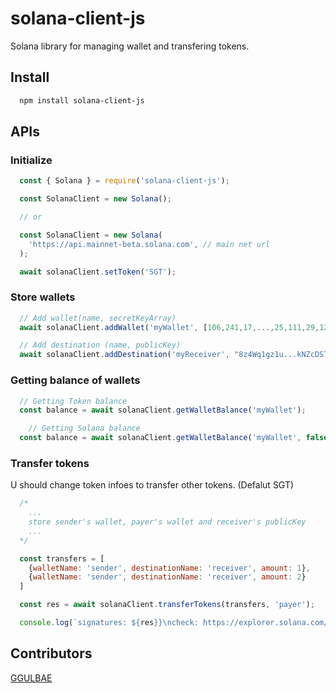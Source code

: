 # solana-client-js

Solana library for managing wallet and transfering tokens.

## Install

```bash
  npm install solana-client-js
```

## APIs

### Initialize

```javascript
  const { Solana } = require('solana-client-js');

  const SolanaClient = new Solana();

  // or 

  const SolanaClient = new Solana(
    'https://api.mainnet-beta.solana.com', // main net url
  );

  await solanaClient.setToken('SGT');
```

### Store wallets

``` javascript
  // Add wallet(name, secretKeyArray)
  await solanaClient.addWallet('myWallet', [106,241,17,...,25,111,29,121,118]);

  // Add destination (name, publicKey)
  await solanaClient.addDestination('myReceiver', "8z4Wq1gz1u...kNZcDS77KLq");
```

### Getting balance of wallets

```javascript
  // Getting Token balance
  const balance = await solanaClient.getWalletBalance('myWallet');

    // Getting Solana balance
  const balance = await solanaClient.getWalletBalance('myWallet', false);
```

### Transfer tokens

  U should change token infoes to transfer other tokens. (Defalut SGT)

``` javascript
  /*
    ...
    store sender's wallet, payer's wallet and receiver's publicKey
    ...
  */

  const transfers = [
    {walletName: 'sender', destinationName: 'receiver', amount: 1},
    {walletName: 'sender', destinationName: 'receiver', amount: 2}
  ]

  const res = await solanaClient.transferTokens(transfers, 'payer');

  console.log(`signatures: ${res}}\ncheck: https://explorer.solana.com/tx/${res}`);
```

## Contributors

[GGULBAE][link_to_GGULBAE]

[link_to_GGULBAE]: https://github.com/GGULBAE "Go GGULBAE GIT"
